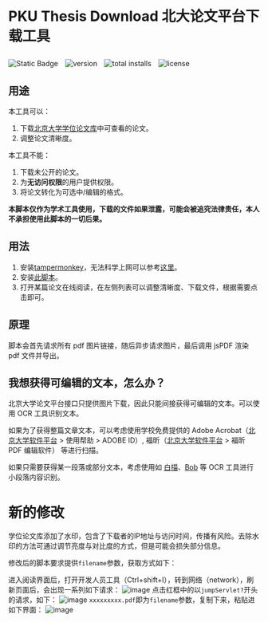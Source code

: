 # PKU Thesis Download 北大论文平台下载工具

<div style="display: flex; align-items: center; margin: 2em 0; gap: 1em">
  <a href="https://github.com/xiaotianxt/PKU-Thesis-Download" style="text-decoration: none;">
    <img alt="Static Badge" src="https://img.shields.io/github/stars/xiaotianxt/PKU-Thesis-Download">
  </a>
  <a href="https://github.com/xiaotianxt/PKU-Thesis-Download" style="text-decoration: none;">
    <img src="https://img.shields.io/greasyfork/v/442310" alt="version">
  </a>
  <a href="https://github.com/xiaotianxt/PKU-Thesis-Download" style="text-decoration: none;">
    <img src="https://img.shields.io/greasyfork/dt/442310" alt="total installs">
  </a>
  <a href="https://github.com/xiaotianxt/PKU-Thesis-Download" style="text-decoration: none;">
    <img src="https://img.shields.io/greasyfork/l/442310" alt="license">
  </a>
</div>


## 用途

本工具可以：

1. 下载[北京大学学位论文库](https://thesis.lib.pku.edu.cn/)中可查看的论文。
2. 调整论文清晰度。

本工具不能：

1. 下载未公开的论文。
2. 为**无访问权限**的用户提供权限。
3. 将论文转化为可选中/编辑的格式。

**本脚本仅作为学术工具使用，下载的文件如果泄露，可能会被追究法律责任，本人不承担使用此脚本的一切后果。**

## 用法

1. 安装[tampermonkey](https://www.tampermonkey.net/index.php?ext=dhdg)，无法科学上网可以参考[这里](https://zhuanlan.zhihu.com/p/128453110)。
2. 安装[此脚本](https://greasyfork.org/zh-CN/scripts/442310-pku-thesis-download)。
3. 打开某篇论文在线阅读，在左侧列表可以调整清晰度、下载文件，根据需要点击即可。

## 原理

脚本会首先请求所有 pdf 图片链接，随后异步请求图片，最后调用 jsPDF 渲染 pdf 文件并导出。

## 我想获得可编辑的文本，怎么办？

北京大学论文平台接口只提供图片下载，因此只能间接获得可编辑的文本。可以使用 OCR 工具识别文本。

如果为了获得整篇文章文本，可以考虑使用学校免费提供的 Adobe Acrobat（[北京大学软件平台](https://software.w.pku.edu.cn/) > 使用帮助 > ADOBE ID）, 福昕（[北京大学软件平台](https://software.w.pku.edu.cn/) > 福昕 PDF 编辑软件） 等进行扫描。

如果只需要获得某一段落或部分文本，考虑使用如 [白描](https://baimiao.uzero.cn/)、[Bob](https://github.com/ripperhe/Bob) 等 OCR 工具进行小段落内容识别。

# 新的修改
学位论文库添加了水印，包含了下载者的IP地址与访问时间，传播有风险。去除水印的方法可通过调节亮度与对比度的方式，但是可能会损失部分信息。

修改后的脚本要求提供`filename`参数，获取方式如下：

进入阅读界面后，打开开发人员工具（Ctrl+shift+I），转到网络（network），刷新页面后，会出现一系列如下请求：
![image](https://github.com/xmp4660/PKU-Thesis-Download/assets/62226429/d47fbbf7-a70e-4544-9eef-5777ccfcdfaf)
点击红框中的以`jumpServlet?`开头的请求，如下：
![image](https://github.com/xmp4660/PKU-Thesis-Download/assets/62226429/4b09088c-d5a0-478b-b777-968114031a16)
`xxxxxxxxx.pdf`即为`filename`参数，复制下来，粘贴进如下界面：
![image](https://github.com/xmp4660/PKU-Thesis-Download/assets/62226429/78eefcb9-937a-4891-b5b1-92f74eed7d26)

